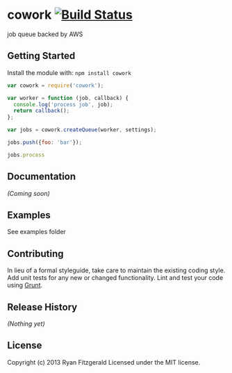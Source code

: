 # cowork [![Build Status](https://secure.travis-ci.org/ryanfitz/node-cowork.png?branch=master)](http://travis-ci.org/ryanfitz/node-cowork)

job queue backed by AWS

## Getting Started
Install the module with: `npm install cowork`

```javascript
var cowork = require('cowork');

var worker = function (job, callback) {
  console.log('process job', job);
  return callback();
};

var jobs = cowork.createQueue(worker, settings);

jobs.push({foo: 'bar'});

jobs.process
```

## Documentation
_(Coming soon)_

## Examples
See examples folder

## Contributing
In lieu of a formal styleguide, take care to maintain the existing coding style. Add unit tests for any new or changed functionality. Lint and test your code using [Grunt](http://gruntjs.com/).

## Release History
_(Nothing yet)_

## License
Copyright (c) 2013 Ryan Fitzgerald
Licensed under the MIT license.
